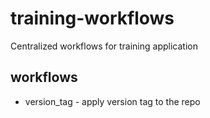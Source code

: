 # training-workflows
Centralized workflows for training application

## workflows
- version_tag - apply version tag to the repo
